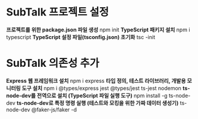 # SubTalk 프로젝트 설정
**프로젝트를 위한 package.json 파일 생성** 
npm init
**TypeScript 패키지 설치** 
npm i typescript
 **TypeScript 설정 파일(tsconfig.json) 초기화** 
tsc -init

# SubTalk 의존성 추가
**Express 웹 프레임워크 설치** 
npm i express
**타입 정의, 테스트 라이브러리, 개발용 모니터링 도구 설치** 
npm i @types/express jest @types/jest ts-jest nodemon
**ts-node-dev를 전역으로 설치 (TypeScript 파일 실행 도구)** 
npm install -g ts-node-dev
**ts-node-dev로 특정 명령 실행 (테스트와 모킹을 위한 가짜 데이터 생성기)** 
ts-node-dev @faker-js/faker -d
